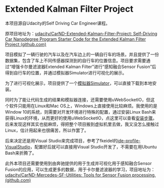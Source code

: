 # Extended Kalman Filter Project

本项目源自Udacity的Self Driving Car Engineer课程。

原项目地址为：[udacity/CarND-Extended-Kalman-Filter-Project: Self-Driving Car Nanodegree Program Starter Code for the Extended Kalman Filter Project (github.com)](https://github.com/udacity/CarND-Extended-Kalman-Filter-Project)

项目模拟了一辆行驶的汽车以及在汽车边上的一辆自行车的场景。并且提供了一份数据集，包含了车上不同传感器探测到的自行车的位置信息。项目要求需要通过“增强卡尔曼滤波器Extended Kalman Filter”进行“感知融合Sensor Fusion”后得到自行车的位置，并通过模拟器Simulator进行可视化的展示。

为了进行可视化展示，项目提供了一个[模拟器Simulator](https://github.com/udacity/self-driving-car-sim/releases "点击可跳转至下载链接")，可以直接下载到本地安装。

同时为了能让代码生成的结果和模拟器连接，还需要使用uWebSocketIO，但这个软件只能用在Linux和Mac OS上，Windows上直接使用比较麻烦。我使用的是Window 10的系统，则需要对开发环境进行特殊的配置，通过安装Linux Bash来获得Linux的环境，从而更好的使用uWebSocketIO，点这里可以查看[安装步骤](https://www.howtogeek.com/249966/how-to-install-and-use-the-linux-bash-shell-on-windows-10/ "点击可查看安装步骤")。后来发现这样其实也挺麻烦，得把整个项目搬到虚拟机里去做，我又没怎么接触过Linux，估计用起来也很痛苦，所以作罢了。

后来决定还是用Visual Studio来完成项目，参考了fkeidel的[ide-profile-VisualStudio](https://github.com/fkeidel/CarND-Term2-ide-profile-VisualStudio.git "点击跳转至Github仓库")，配置好后就可以直接用Visual Studio开发了，不需要在用Ubuntu Bash来折腾了。

此外本项目还需要使用到由奔驰提供的用于生成并可视化用于感知融合Sensor Fusion的应用，可以生成更多的数据，用于卡尔曼滤波器的学习，项目地址为：[udacity/CarND-Mercedes-SF-Utilities: Tools for Sensor Fusion processing. (github.com)](https://github.com/udacity/CarND-Mercedes-SF-Utilities)
